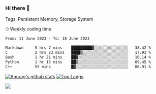 ### Hi there 👋

Tags: Persistent Memory, Storage System

<!--

[![Anurag's github stats](https://github-readme-stats.vercel.app/api?username=wwyf)](https://github.com/anuraghazra/github-readme-stats)

[![Anurag's github stats](https://github-readme-stats.vercel.app/api?username=wwyf&count_private=true)](https://github.com/anuraghazra/github-readme-stats)


[![Top Langs](https://github-readme-stats.vercel.app/api/top-langs/?username=wwyf&count_private=true&&hide=jupyter%20notebook,html)](https://github.com/anuraghazra/github-readme-stats)



-->


⏱ Weekly coding time

<!--START_SECTION:waka-->

```txt
From: 11 June 2023 - To: 18 June 2023

Markdown     5 hrs 7 mins    █████████▓░░░░░░░░░░░░░░░   38.42 %
C            2 hrs 23 mins   ████▒░░░░░░░░░░░░░░░░░░░░   17.93 %
Bash         1 hr 21 mins    ██▓░░░░░░░░░░░░░░░░░░░░░░   10.14 %
Python       1 hr 15 mins    ██▒░░░░░░░░░░░░░░░░░░░░░░   09.45 %
C++          55 mins         █▓░░░░░░░░░░░░░░░░░░░░░░░   06.91 %
```

<!--END_SECTION:waka-->



[![Anurag's github stats](https://github-readme-stats.vercel.app/api?username=wwyf&count_private=true&show_icons=true&hide_border=true)](https://github.com/anuraghazra/github-readme-stats) [![Top Langs](https://github-readme-stats.vercel.app/api/top-langs/?username=wwyf&count_private=true&hide=jupyter%20notebook,html,OpenEdge%20ABL&langs_count=10&layout=compact&hide_border=true)](https://github.com/anuraghazra/github-readme-stats)

<!--

[![willianrod's wakatime stats](https://github-readme-stats.vercel.app/api/wakatime?username=wwyf)](https://github.com/anuraghazra/github-readme-stats)


-->

![](https://hit.yhype.me/github/profile?user_id=23121291)
